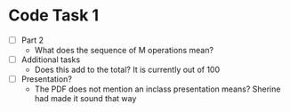# Code Task 1

 - [ ] Part 2
    - What does the sequence of M operations mean?
 - [ ] Additional tasks
    - Does this add to the total? It is currently out of 100
 - [ ] Presentation?
    - The PDF does not mention an inclass presentation means? Sherine had made it sound that way
